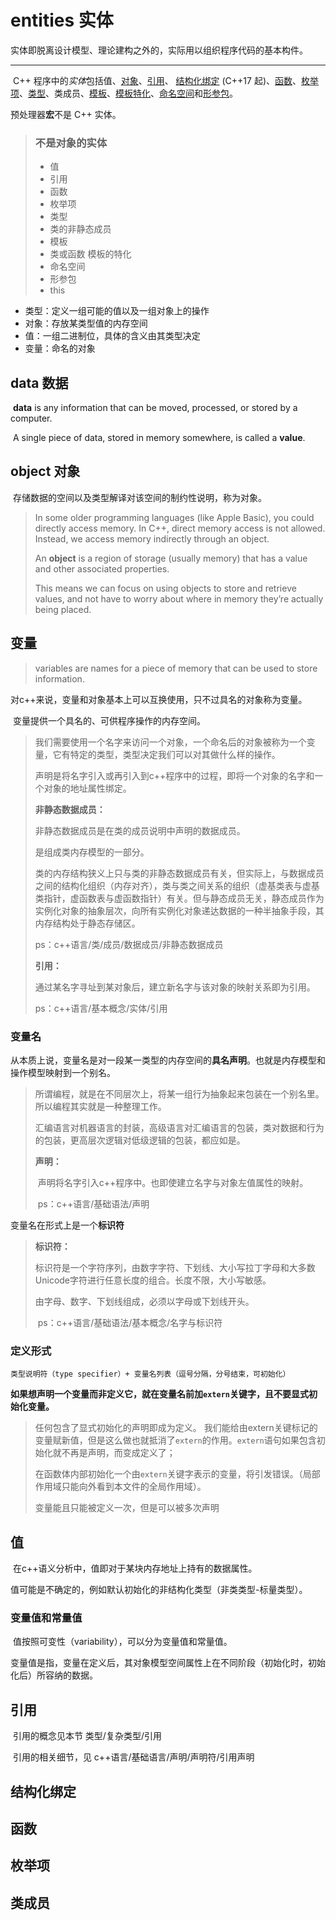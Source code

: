 # entities 实体

​		实体即脱离设计模型、理论建构之外的，实际用以组织程序代码的基本构件。

---

​		C++ 程序中的*实体*包括值、[对象](https://zh.cppreference.com/w/cpp/language/object)、[引用](https://zh.cppreference.com/w/cpp/language/reference)、 [结构化绑定](https://zh.cppreference.com/w/cpp/language/structured_binding) (C++17 起)、[函数](https://zh.cppreference.com/w/cpp/language/functions)、[枚举项](https://zh.cppreference.com/w/cpp/language/enum)、[类型](https://zh.cppreference.com/w/cpp/language/type)、类成员、[模板](https://zh.cppreference.com/w/cpp/language/templates)、[模板特化](https://zh.cppreference.com/w/cpp/language/template_specialization)、[命名空间](https://zh.cppreference.com/w/cpp/language/namespace)和[形参包](https://zh.cppreference.com/w/cpp/language/parameter_pack)。

预处理器**宏**不是 C++ 实体。

> ### 不是对象的实体
>
> - 值
> - 引用
> - 函数
> - 枚举项
> - 类型
> - 类的非静态成员
> - 模板
> - 类或函数 模板的特化
> - 命名空间
> - 形参包
> - this

- 类型：定义一组可能的值以及一组对象上的操作
- 对象：存放某类型值的内存空间
- 值：一组二进制位，具体的含义由其类型决定
- 变量：命名的对象

## data 数据

​		**data** is any information that can be moved, processed, or stored by a computer.

​		A single piece of data, stored in memory somewhere, is called a **value**.



## object 对象

​	存储数据的空间以及类型解译对该空间的制约性说明，称为对象。

> In some older programming languages (like Apple Basic), you could directly access memory. In C++, direct memory access is not allowed. Instead, we access memory indirectly through an object.
>
> An **object** is a region of storage (usually memory) that has a value and other associated properties.
>
> This means we can focus on using objects to store and retrieve values, and not have to worry about where in memory they’re actually being placed.



## 变量

> variables are names for a piece of memory that can be used to store information. 

​		对c++来说，变量和对象基本上可以互换使用，只不过具名的对象称为变量。

​		变量提供一个具名的、可供程序操作的内存空间。

> 我们需要使用一个名字来访问一个对象，一个命名后的对象被称为一个变量，它有特定的类型，类型决定我们可以对其做什么样的操作。		
>
> 声明是将名字引入或再引入到c++程序中的过程，即将一个对象的名字和一个对象的地址属性绑定。
>
> **非静态数据成员：**
>
> 非静态数据成员是在类的成员说明中声明的数据成员。
>
> 是组成类内存模型的一部分。
>
> 类的内存结构狭义上只与类的非静态数据成员有关，但实际上，与数据成员之间的结构化组织（内存对齐），类与类之间关系的组织（虚基类表与虚基类指针，虚函数表与虚函数指针）有关。但与静态成员无关，静态成员作为实例化对象的抽象层次，向所有实例化对象递达数据的一种半抽象手段，其内存结构处于静态存储区。
>
> ps：c++语言/类/成员/数据成员/非静态数据成员
>
> **引用：**
>
> 通过某名字寻址到某对象后，建立新名字与该对象的映射关系即为引用。
>
> ps：c++语言/基本概念/实体/引用



### 变量名

从本质上说，变量名是对一段某一类型的内存空间的**具名声明**。也就是内存模型和操作模型映射到一个别名。

> 所谓编程，就是在不同层次上，将某一组行为抽象起来包装在一个别名里。所以编程其实就是一种整理工作。
>
> 汇编语言对机器语言的封装，高级语言对汇编语言的包装，类对数据和行为的包装，更高层次逻辑对低级逻辑的包装，都应如是。
>
> **声明：**
>
> ​		声明将名字引入c++程序中。也即使建立名字与对象左值属性的映射。
>
> ​		ps：c++语言/基础语法/声明

变量名在形式上是一个**标识符**

> **标识符：**
>
> 标识符是一个字符序列，由数字字符、下划线、大小写拉丁字母和大多数Unicode字符进行任意长度的组合。长度不限，大小写敏感。
>
> 由字母、数字、下划线组成，必须以字母或下划线开头。
>
> ​		ps：c++语言/基础语法/基本概念/名字与标识符



### 定义形式

`类型说明符（type specifier）+ 变量名列表（逗号分隔，分号结束，可初始化）`

**如果想声明一个变量而非定义它，就在变量名前加``extern``关键字，且不要显式初始化变量。**

> 任何包含了显式初始化的声明即成为定义。
> 		我们能给由extern关键标记的变量赋新值，但是这么做也就抵消了``extern``的作用。``extern``语句如果包含初始化就不再是声明，而变成定义了；
>
> 在函数体内部初始化一个由``extern``关键字表示的变量，将引发错误。（局部作用域只能向外看到本文件的全局作用域）。
>
> 变量能且只能被定义一次，但是可以被多次声明
>



## 值

​		在c++语义分析中，值即对于某块内存地址上持有的数据属性。

​		值可能是不确定的，例如默认初始化的非结构化类型（非类类型-标量类型）。

### 变量值和常量值

​		值按照可变性（variability），可以分为变量值和常量值。

​		变量值是指，变量在定义后，其对象模型空间属性上在不同阶段（初始化时，初始化后）所容纳的数据。



## 引用

​		引用的概念见本节 类型/复杂类型/引用

​		引用的相关细节，见 c++语言/基础语言/声明/声明符/引用声明

## 结构化绑定



## 函数



## 枚举项







## 类成员